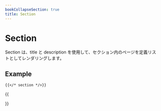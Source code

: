 ```yaml
---
bookCollapseSection: true
title: Section
---
```


# Section

Section は、title と description を使用して、セクション内のページを定義リストとしてレンダリングします。

## Example

```tpl
{{</* section */>}}
```

{{<section>}}
